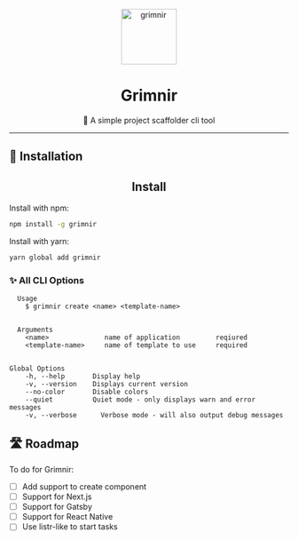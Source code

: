 <p align="center">
  <img src="https://emojipedia-us.s3.dualstack.us-west-1.amazonaws.com/thumbs/120/emojidex/112/ghost_1f47b.png" width="100" height="100" alt="grimnir">
</p>
<h1 align="center">Grimnir</h1>
<p align="center"> 👻 A simple project scaffolder cli tool</p>

---

## 🔧 Installation

<h2 align="center">Install</h2>

Install with npm:

```bash
npm install -g grimnir
```

Install with yarn:

```bash
yarn global add grimnir
```

### ✨ All CLI Options

```
  Usage
    $ grimnir create <name> <template-name>


  Arguments
    <name>              name of application         reqiured
    <template-name>     name of template to use     required


Global Options
    -h, --help       Display help
    -v, --version    Displays current version
    --no-color       Disable colors
    --quiet          Quiet mode - only displays warn and error messages
    -v, --verbose      Verbose mode - will also output debug messages
```

## 🛣 Roadmap

To do for Grimnir:

- [ ] Add support to create component
- [ ] Support for Next.js
- [ ] Support for Gatsby
- [ ] Support for React Native
- [ ] Use listr-like to start tasks
